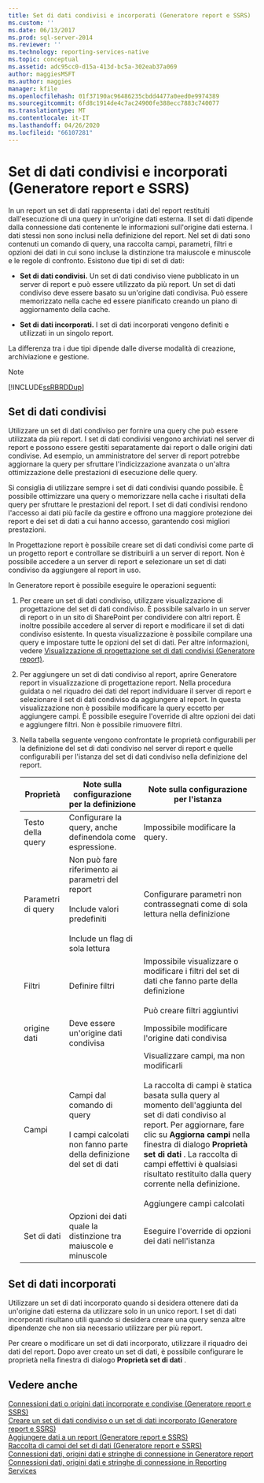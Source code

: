 ```yaml
---
title: Set di dati condivisi e incorporati (Generatore report e SSRS) | Microsoft Docs
ms.custom: ''
ms.date: 06/13/2017
ms.prod: sql-server-2014
ms.reviewer: ''
ms.technology: reporting-services-native
ms.topic: conceptual
ms.assetid: adc95cc0-d15a-413d-bc5a-302eab37a069
author: maggiesMSFT
ms.author: maggies
manager: kfile
ms.openlocfilehash: 01f37190ac96486235cbdd4477a0eed0e9974389
ms.sourcegitcommit: 6fd8c1914de4c7ac24900fe388ecc7883c740077
ms.translationtype: MT
ms.contentlocale: it-IT
ms.lasthandoff: 04/26/2020
ms.locfileid: "66107281"
---
```

# <a name="embedded-and-shared-datasets-report-builder-and-ssrs"></a>Set di dati condivisi e incorporati (Generatore report e SSRS)
  In un report un set di dati rappresenta i dati del report restituiti dall'esecuzione di una query in un'origine dati esterna. Il set di dati dipende dalla connessione dati contenente le informazioni sull'origine dati esterna. I dati stessi non sono inclusi nella definizione del report. Nel set di dati sono contenuti un comando di query, una raccolta campi, parametri, filtri e opzioni dei dati in cui sono incluse la distinzione tra maiuscole e minuscole e le regole di confronto. Esistono due tipi di set di dati:  
  
-   **Set di dati condivisi.** Un set di dati condiviso viene pubblicato in un server di report e può essere utilizzato da più report. Un set di dati condiviso deve essere basato su un'origine dati condivisa. Può essere memorizzato nella cache ed essere pianificato creando un piano di aggiornamento della cache.  
  
-   **Set di dati incorporati.** I set di dati incorporati vengono definiti e utilizzati in un singolo report.  
  
 La differenza tra i due tipi dipende dalle diverse modalità di creazione, archiviazione e gestione.  
  
> [!NOTE]  
>  [!INCLUDE[ssRBRDDup](../../includes/ssrbrddup-md.md)]  
  
## <a name="shared-datasets"></a>Set di dati condivisi  
 Utilizzare un set di dati condiviso per fornire una query che può essere utilizzata da più report. I set di dati condivisi vengono archiviati nel server di report e possono essere gestiti separatamente dai report o dalle origini dati condivise. Ad esempio, un amministratore del server di report potrebbe aggiornare la query per sfruttare l'indicizzazione avanzata o un'altra ottimizzazione delle prestazioni di esecuzione delle query.  
  
 Si consiglia di utilizzare sempre i set di dati condivisi quando possibile. È possibile ottimizzare una query o memorizzare nella cache i risultati della query per sfruttare le prestazioni del report. I set di dati condivisi rendono l'accesso ai dati più facile da gestire e offrono una maggiore protezione dei report e dei set di dati a cui hanno accesso, garantendo così migliori prestazioni.  
  
 In Progettazione report è possibile creare set di dati condivisi come parte di un progetto report e controllare se distribuirli a un server di report. Non è possibile accedere a un server di report e selezionare un set di dati condiviso da aggiungere al report in uso.  
  
 In Generatore report è possibile eseguire le operazioni seguenti:  
  
1.  Per creare un set di dati condiviso, utilizzare visualizzazione di progettazione del set di dati condiviso. È possibile salvarlo in un server di report o in un sito di SharePoint per condividere con altri report. È inoltre possibile accedere al server di report e modificare il set di dati condiviso esistente. In questa visualizzazione è possibile compilare una query e impostare tutte le opzioni del set di dati. Per altre informazioni, vedere [Visualizzazione di progettazione set di dati condivisi &#40;Generatore report&#41;](../report-builder/shared-dataset-design-view-report-builder.md).  
  
2.  Per aggiungere un set di dati condiviso al report, aprire Generatore report in visualizzazione di progettazione report. Nella procedura guidata o nel riquadro dei dati del report individuare il server di report e selezionare il set di dati condiviso da aggiungere al report. In questa visualizzazione non è possibile modificare la query eccetto per aggiungere campi. È possibile eseguire l'override di altre opzioni dei dati e aggiungere filtri. Non è possibile rimuovere filtri.  
  
3.  Nella tabella seguente vengono confrontate le proprietà configurabili per la definizione del set di dati condiviso nel server di report e quelle configurabili per l'istanza del set di dati condiviso nella definizione del report.  
  
    |Proprietà|Note sulla configurazione per la definizione|Note sulla configurazione per l'istanza|  
    |--------------|--------------------------------------------|------------------------------------------|  
    |Testo della query|Configurare la query, anche definendola come espressione.|Impossibile modificare la query.|  
    |Parametri di query|Non può fare riferimento ai parametri del report<br /><br /> Include valori predefiniti<br /><br /> Include un flag di sola lettura|Configurare parametri non contrassegnati come di sola lettura nella definizione|  
    |Filtri|Definire filtri|Impossibile visualizzare o modificare i filtri del set di dati che fanno parte della definizione<br /><br /> Può creare filtri aggiuntivi|  
    |origine dati|Deve essere un'origine dati condivisa|Impossibile modificare l'origine dati condivisa|  
    |Campi|Campi dal comando di query<br /><br /> I campi calcolati non fanno parte della definizione del set di dati|Visualizzare campi, ma non modificarli<br /><br /> La raccolta di campi è statica basata sulla query al momento dell'aggiunta del set di dati condiviso al report. Per aggiornare, fare clic su **Aggiorna campi** nella finestra di dialogo **Proprietà set di dati** . La raccolta di campi effettivi è qualsiasi risultato restituito dalla query corrente nella definizione.<br /><br /> Aggiungere campi calcolati|  
    |Set di dati|Opzioni dei dati quale la distinzione tra maiuscole e minuscole|Eseguire l'override di opzioni dei dati nell'istanza|  
  
## <a name="embedded-datasets"></a>Set di dati incorporati  
 Utilizzare un set di dati incorporato quando si desidera ottenere dati da un'origine dati esterna da utilizzare solo in un unico report. I set di dati incorporati risultano utili quando si desidera creare una query senza altre dipendenze che non sia necessario utilizzare per più report.  
  
 Per creare o modificare un set di dati incorporato, utilizzare il riquadro dei dati del report. Dopo aver creato un set di dati, è possibile configurare le proprietà nella finestra di dialogo **Proprietà set di dati** .  
  
## <a name="see-also"></a>Vedere anche  
 [Connessioni dati o origini dati incorporate e condivise &#40;Generatore report e SSRS&#41;](../embedded-and-shared-data-connections-or-data-sources-report-builder-and-ssrs.md)   
 [Creare un set di dati condiviso o un set di dati incorporato &#40;Generatore report e SSRS&#41;](create-a-shared-dataset-or-embedded-dataset-report-builder-and-ssrs.md)   
 [Aggiungere dati a un report &#40;Generatore report e SSRS&#41;](report-datasets-ssrs.md)   
 [Raccolta di campi del set di dati &#40;Generatore report e SSRS&#41;](dataset-fields-collection-report-builder-and-ssrs.md)   
 [Connessioni dati, origini dati e stringhe di connessione in Generatore report](../data-connections-data-sources-and-connection-strings-in-report-builder.md)   
 [Connessioni dati, origini dati e stringhe di connessione in Reporting Services](../data-connections-data-sources-and-connection-strings-in-reporting-services.md)  
  
  
